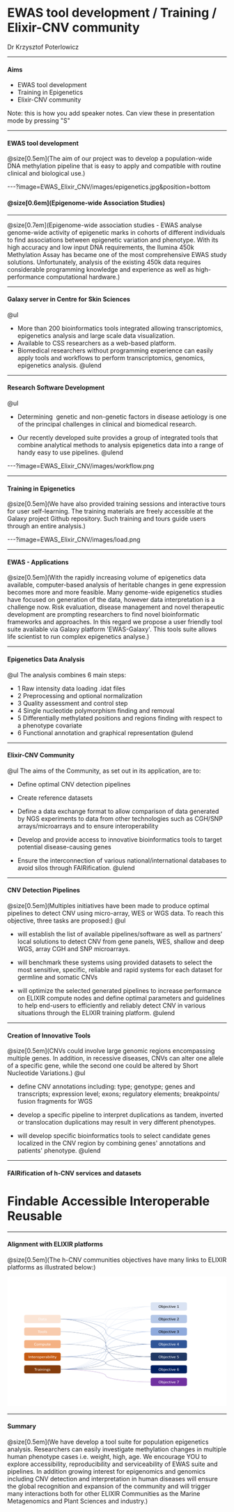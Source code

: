 # EWAS tool development / Training / Elixir-CNV community

Dr Krzysztof Poterlowicz <!-- .element: class="whitetext" -->

---

#### Aims

- EWAS tool development
- Training in Epigenetics
- Elixir-CNV community

Note:
this is how you add speaker notes. Can view these in presentation mode by pressing "S"

---

#### EWAS tool development

@size[0.5em](The aim of our project was to develop a population-wide DNA methylation pipeline that is easy to apply and compatible with routine clinical and biological use.)

---?image=EWAS_Elixir_CNV/images/epigenetics.jpg&position=bottom

#### @size[0.6em](Epigenome-wide Association Studies)


---

@size[0.7em](Epigenome-wide association studies - EWAS analyse genome-wide activity of epigenetic marks in cohorts of different individuals to find associations between epigenetic variation and phenotype. With its high accuracy and low input DNA requirements, the llumina 450k Methylation Assay has became one of the most comprehensive EWAS study solutions. Unfortunately, analysis of the existing 450k data requires considerable programming knowledge and experience as well as high-performance computational hardware.)

---

#### Galaxy server in Centre for Skin Sciences
@ul
- More than 200 bioinformatics tools integrated allowing transcriptomics, epigenetics analysis and large scale data visualization.
- Available to CSS researchers as a web-based platform.
- Biomedical researchers without programming experience can easily apply tools and workflows to perform transcriptomics, genomics, epigenetics analysis.
@ulend

---

#### Research Software Development
@ul
- Determining  genetic and non-genetic factors in disease aetiology is one of the principal challenges in clinical and biomedical research.

- Our recently developed suite provides a group of integrated tools that combine analytical methods to analysis epigenetics data into a range of handy easy to use pipelines.
@ulend

---?image=EWAS_Elixir_CNV/images/workflow.png

---

#### Training in Epigenetics

@size[0.5em](We have also provided training sessions and interactive tours for user self-learning. The training materials are freely accessible at the Galaxy project Github repository. Such training and tours guide users through an entire analysis.)

---?image=EWAS_Elixir_CNV/images/load.png

---

#### EWAS - Applications

@size[0.5em](With the rapidly increasing volume of epigenetics data available, computer-based analysis of heritable changes in gene expression becomes more and more feasible. Many genome-wide epigenetics studies have focused on generation of the data, however data interpretation is a challenge now. Risk evaluation, disease management and novel therapeutic development are prompting researchers to find novel bioinformatic frameworks and approaches.  In this regard we propose a user friendly tool suite available via Galaxy platform 'EWAS-Galaxy'. This tools suite allows life scientist to run complex epigenetics analyse.)

---

#### Epigenetics Data Analysis

@ul
The analysis combines 6 main steps:
- 1 Raw intensity data loading .idat files
- 2 Preprocessing and optional normalization
- 3 Quality assessment and control step
- 4 Single nucleotide polymorphism finding and removal
- 5 Differentially methylated positions and regions finding with respect to a phenotype covariate
- 6 Functional annotation and graphical representation
@ulend

---

#### Elixir-CNV Community
@ul
The aims of the Community, as set out in its application, are to:

- Define optimal CNV detection pipelines

- Create reference datasets

- Define a data exchange format to allow comparison of data generated by NGS experiments to data from other technologies such as CGH/SNP arrays/microarrays and to ensure interoperability

- Develop and provide access to innovative bioinformatics tools to target potential disease-causing genes

- Ensure the interconnection of various national/international databases to avoid silos through FAIRification.
@ulend
---

####  CNV Detection Pipelines

@size[0.5em](Multiples initiatives have been made to produce optimal pipelines to detect CNV using micro-array, WES or WGS data. To reach this objective, three tasks are proposed:)
@ul
- will establish the list of available pipelines/software as well as partners’ local solutions to detect CNV from gene panels, WES, shallow and deep WGS, array CGH and SNP microarrays.

- will benchmark these systems using provided datasets to select the most sensitive, specific, reliable and rapid systems for each dataset for germline and somatic CNVs

- will optimize the selected generated pipelines to increase performance on ELIXIR compute nodes and define optimal parameters and guidelines to help end-users to efficiently and reliably detect CNV in various situations through the ELIXIR training platform.
@ulend

---

####  Creation of Innovative Tools

@size[0.5em](CNVs could involve large genomic regions encompassing multiple genes. In addition, in recessive diseases, CNVs can alter one allele of a specific gene, while the second one could be altered by Short Nucleotide Variations.) 
@ul
- define CNV annotations including: type; genotype; genes and transcripts; expression level; exons; regulatory elements; breakpoints/ fusion fragments for WGS

- develop a specific pipeline to interpret duplications as tandem, inverted or translocation duplications may result in very different phenotypes.

- will develop specific bioinformatics tools to select candidate genes localized in the CNV region by combining genes' annotations and patients' phenotype.
@ulend
---

####  FAIRification of h-CNV services and datasets

# Findable Accessible Interoperable Reusable

---
####  Alignment with ELIXIR platforms
@size[0.5em](The h-CNV communities objectives have many links to ELIXIR platforms as illustrated below:)

![an image](EWAS_Elixir_CNV/images/elixir.png)

---
#### Summary
@size[0.5em](We have develop a tool suite for population epigenetics analysis. Researchers can easily investigate methylation changes in multiple human phenotype cases i.e. weight, high, age. We encourage YOU to explore accessibility, reproducibility and serviceability of EWAS suite and pipelines. In addition growing interest for epigenomics and genomics including CNV detection and interpretation in human diseases will ensure the global recognition and expansion of the community and will trigger many interactions both for other ELIXIR Communities as the Marine Metagenomics and Plant Sciences and industry.) 
